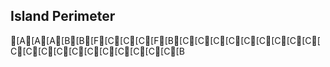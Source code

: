 ## Island Perimeter
[A[A[A[B[B[F[C[C[C[F[B[C[C[C[C[C[C[C[C[C[C[C[C[C[C[C[C[C[C[C[C[B
